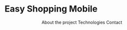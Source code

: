 <h1>Easy Shopping Mobile</h1>
<header>
  <a>About the project</a>
  <a>Technologies</a>
  <a>Contact</a>
</header>
<br>
<img src=""/>
